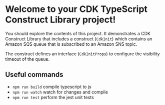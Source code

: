 # Welcome to your CDK TypeScript Construct Library project!

You should explore the contents of this project. It demonstrates a CDK Construct Library that includes a construct (`CdkInit`)
which contains an Amazon SQS queue that is subscribed to an Amazon SNS topic.

The construct defines an interface (`CdkInitProps`) to configure the visibility timeout of the queue.

## Useful commands

 * `npm run build`   compile typescript to js
 * `npm run watch`   watch for changes and compile
 * `npm run test`    perform the jest unit tests